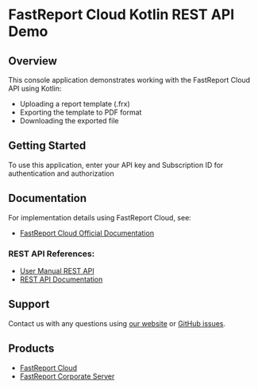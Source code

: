 # FastReport Cloud Kotlin REST API Demo

## Overview
This console application demonstrates working with the FastReport Cloud API using Kotlin:
- Uploading a report template (.frx)
- Exporting the template to PDF format
- Downloading the exported file

## Getting Started

To use this application, enter your API key and Subscription ID for authentication and authorization

## Documentation
For implementation details using FastReport Cloud, see:
- [FastReport Cloud Official Documentation](https://www.fast-report.com/public_download/docs/Cloud/online/en/user/en-US/user/index.html)

### REST API References:
- [User Manual REST API](https://www.fast-report.com/public_download/docs/Cloud/online/en/user/en-US/programmer/guides/rest_api.html)
- [REST API Documentation](https://www.fast-report.com/public_download/docs/Cloud/online/en/rest_api/en-US/ApiKeys.html)

## Support 

Contact us with any questions using [our website](https://www.fast-report.com/en/support/) or [GitHub issues](https://github.com/FastReports/FastReport-Cloud/issues). 

## Products
- [FastReport Cloud](https://www.fast-report.com/products/cloud)
- [FastReport Corporate Server](https://www.fast-report.com/products/corporate-server)
